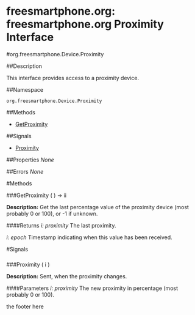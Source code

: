 
# freesmartphone.org: freesmartphone.org Proximity Interface
            

#org.freesmartphone.Device.Proximity

##Description


This interface provides access to a proximity device.


##Namespace


```org.freesmartphone.Device.Proximity```


##Methods

* [GetProximity](GetProximity)


##Signals

* [Proximity](Proximity)


##Properties
*None*

##Errors
*None*

#Methods

###<a name="GetProximity">GetProximity</a> ( ) &rarr; ii


**Description:** Get the last percentage value of the proximity device (most probably 0 or 100), or -1 if unknown. 

####Returns
<i>i: proximity</i>
The last proximity. 

<i>i: epoch</i>
Timestamp indicating when this value has been received. 



#Signals

###
###<a name="Proximity">Proximity</a> ( i )

**Description:** Sent, when the proximity changes. 

####Parameters
<i>i: proximity</i>
The new proximity in percentage (most probably 0 or 100). 



the footer here
